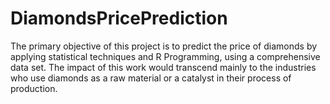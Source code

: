 # DiamondsPricePrediction
The primary objective of this project is to predict the price of diamonds by applying statistical techniques and R Programming, using a comprehensive data set. The impact of this work would transcend mainly to the industries who use diamonds as a raw material or a catalyst in their process of production.
